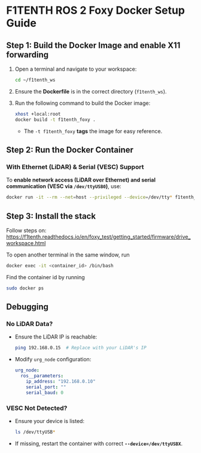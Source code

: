 # **F1TENTH ROS 2 Foxy Docker Setup Guide**

## **Step 1: Build the Docker Image and enable X11 forwarding**
1. Open a terminal and navigate to your workspace:
   ```bash
   cd ~/f1tenth_ws
   ```
2. Ensure the **Dockerfile** is in the correct directory (`f1tenth_ws`).
3. Run the following command to build the Docker image:
   ```bash
   xhost +local:root
   docker build -t f1tenth_foxy .
   ```

   - The `-t f1tenth_foxy` **tags** the image for easy reference.


##  Step 2: Run the Docker Container
### **With Ethernet (LiDAR) & Serial (VESC) Support**
To **enable network access (LiDAR over Ethernet) and serial communication (VESC via `/dev/ttyUSB0`)**, use:

```bash
docker run -it --rm --net=host --privileged --device=/dev/tty* f1tenth_foxy
```


##  Step 3: Install the stack
Follow steps on: https://f1tenth.readthedocs.io/en/foxy_test/getting_started/firmware/drive_workspace.html

To open another terminal in the same window, run
```bash
docker exec -it <container_id> /bin/bash
```
Find the container id by running 
```bash
sudo docker ps
```

## Debugging
### No LiDAR Data?
- Ensure the LiDAR IP is reachable:
  ```bash
  ping 192.168.0.15  # Replace with your LiDAR's IP
  ```
- Modify `urg_node` configuration:
  ```yaml
  urg_node:
    ros__parameters:
      ip_address: "192.168.0.10"
      serial_port: ""
      serial_baud: 0
  ```

### **VESC Not Detected?**
- Ensure your device is listed:
  ```bash
  ls /dev/ttyUSB*
  ```
- If missing, restart the container with correct **`--device=/dev/ttyUSBX`**.
